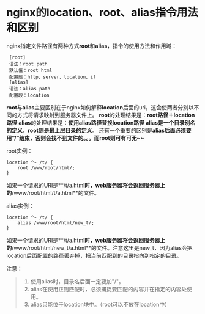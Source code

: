 # nginx的location、root、alias指令用法和区别

nginx指定文件路径有两种方式**root**和**alias**，指令的使用方法和作用域：

```nginx
 [root]
 语法：root path
 默认值：root html
 配置段：http、server、location、if
 [alias]
 语法：alias path
 配置段：location
```
**root**与**alias**主要区别在于nginx如何解释**location**后面的uri，这会使两者分别以不同的方式将请求映射到服务器文件上。
 **root**的处理结果是：**root路径＋location路径**
 **alias**的处理结果是：**使用alias路径替换location路径**
 **alias是一个目录别名的定义，root则是最上层目录的定义**。
 还有一个重要的区别是**alias后面必须要用“/”结束，否则会找不到文件的。。。而root则可有可无~~**

root实例：

```nginx
location ^~ /t/ {      
    root /www/root/html/; 
}
```

如果一个请求的URI是**/t/a.html**时，web服务器将会返回服务器上的**/www/root/html/t/a.html**的文件。

alias实例：

```nginx
location ^~ /t/ {  
    alias /www/root/html/new_t/; 
}
```

如果一个请求的URI是**/t/a.html**时，web服务器将会返回服务器上的**/www/root/html/new_t/a.html**的文件。注意这里是new_t，因为alias会把location后面配置的路径丢弃掉，把当前匹配到的目录指向到指定的目录。

注意：

>1.  使用alias时，目录名后面一定要加"/"。
>2.  alias在使用正则匹配时，必须捕捉要匹配的内容并在指定的内容处使用。
>3.  alias只能位于location块中。（root可以不放在location中）